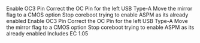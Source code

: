 Enable OC3 Pin
Correct the OC Pin for the left USB Type-A
Move the mirror flag to a CMOS option
Stop coreboot trying to enable ASPM as its already enabled
Enable OC3 Pin
Correct the OC Pin for the left USB Type-A
Move the mirror flag to a CMOS option
Stop coreboot trying to enable ASPM as its already enabled
Includes EC 1.05
